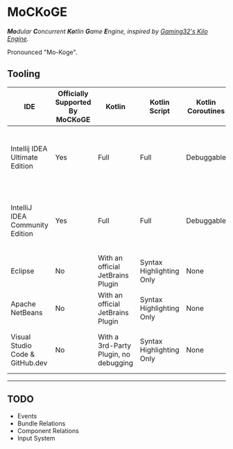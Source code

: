 # MoCKoGE

***Mo**dular **C**oncurrent **Ko**tlin **G**ame **E**ngine, inspired
by [Gaming32's Kilo Engine](https://github.com/Gaming32/kilo-engine).*

Pronounced "Mo-Koge".

## Tooling

| IDE                             | Officially Supported By MoCKoGE | Kotlin                                | Kotlin Script            | Kotlin Coroutines | Logging                                                  | Performance Profiling |
|---------------------------------|---------------------------------|---------------------------------------|--------------------------|-------------------|----------------------------------------------------------|-----------------------|
| Intellij IDEA Ultimate Edition  | Yes                             | Full                                  | Full                     | Debuggable        | Basic, Improvable with official JetBrains Plugin Ideolog | Available             |
| IntelliJ IDEA Community Edition | Yes                             | Full                                  | Full                     | Debuggable        | Basic, Improvable with official JetBrains Plugin Ideolog | None                  |
| Eclipse                         | No                              | With an official JetBrains Plugin     | Syntax Highlighting Only | None              | Basic                                                    | *Unknown*             |
| Apache NetBeans                 | No                              | With an official JetBrains Plugin     | Syntax Highlighting Only | None              | Basic                                                    | *Unknown*             |
| Visual Studio Code & GitHub.dev | No                              | With a 3rd-Party Plugin, no debugging | Syntax Highlighting Only | None              | Basic, Improvable with 3rd-Party Plugins                 | *Unknown*             |

---

## TODO

- Events
- Bundle Relations
- Component Relations
- Input System
